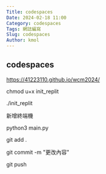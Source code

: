 ```yaml
---
Title: codespaces
Date: 2024-02-18 11:00
Category: codespaces
Tags: 網誌編寫
Slug: codespaces
Author: kmol
---
```


## codespaces
https://41223110.github.io/wcm2024/

chmod u+x init_replit

./init_replit

新增終端機

python3 main.py

git add .

git commit -m "更改內容"

git push